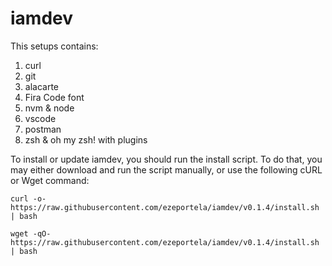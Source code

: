 # iamdev

This setups contains:

1. curl
2. git
3. alacarte
4. Fira Code font
4. nvm & node
5. vscode
6. postman
7. zsh & oh my zsh! with plugins

To install or update iamdev, you should run the install script. To do that, you may either download and run the script manually, or use the following cURL or Wget command:

```
curl -o- https://raw.githubusercontent.com/ezeportela/iamdev/v0.1.4/install.sh | bash
```

```
wget -qO- https://raw.githubusercontent.com/ezeportela/iamdev/v0.1.4/install.sh | bash
```